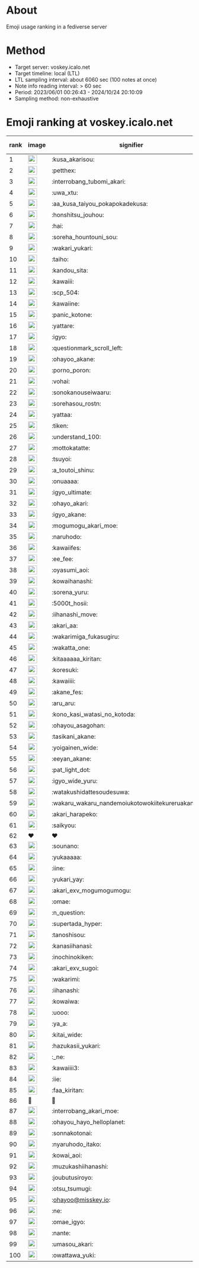 # About
Emoji usage ranking in a fediverse server

# Method
- Target server: voskey.icalo.net
- Target timeline: local (LTL)
- LTL sampling interval: about 6060 sec (100 notes at once)
- Note info reading interval: > 60 sec
- Period: 2023/06/01 00:26:43 - 2024/10/24 20:10:09 
- Sampling method: non-exhaustive

# Emoji ranking at voskey.icalo.net

|rank|image|signifier|type|frequency score|
|----|----|----|----|----|
|1|<img height="24" src="https://voskey.icalo.net/emoji/kusa_akarisou.webp">|:kusa_akarisou:|custom|33451|
|2|<img height="24" src="https://voskey.icalo.net/emoji/petthex.webp">|:petthex:|custom|25845|
|3|<img height="24" src="https://voskey.icalo.net/emoji/interrobang_tubomi_akari.webp">|:interrobang_tubomi_akari:|custom|13684|
|4|<img height="24" src="https://voskey.icalo.net/emoji/uwa_xtu.webp">|:uwa_xtu:|custom|12351|
|5|<img height="24" src="https://voskey.icalo.net/emoji/aa_kusa_taiyou_pokapokadekusa.webp">|:aa_kusa_taiyou_pokapokadekusa:|custom|10677|
|6|<img height="24" src="https://voskey.icalo.net/emoji/honshitsu_jouhou.webp">|:honshitsu_jouhou:|custom|9828|
|7|<img height="24" src="https://voskey.icalo.net/emoji/hai.webp">|:hai:|custom|8359|
|8|<img height="24" src="https://voskey.icalo.net/emoji/soreha_hountouni_sou.webp">|:soreha_hountouni_sou:|custom|7319|
|9|<img height="24" src="https://voskey.icalo.net/emoji/wakari_yukari.webp">|:wakari_yukari:|custom|7055|
|10|<img height="24" src="https://voskey.icalo.net/emoji/taiho.webp">|:taiho:|custom|6879|
|11|<img height="24" src="https://voskey.icalo.net/emoji/kandou_sita.webp">|:kandou_sita:|custom|6578|
|12|<img height="24" src="https://voskey.icalo.net/emoji/kawaiii.webp">|:kawaiii:|custom|6376|
|13|<img height="24" src="https://voskey.icalo.net/emoji/scp_504.webp">|:scp_504:|custom|5920|
|14|<img height="24" src="https://voskey.icalo.net/emoji/kawaiine.webp">|:kawaiine:|custom|5496|
|15|<img height="24" src="https://voskey.icalo.net/emoji/panic_kotone.webp">|:panic_kotone:|custom|4870|
|16|<img height="24" src="https://voskey.icalo.net/emoji/yattare.webp">|:yattare:|custom|4815|
|17|<img height="24" src="https://voskey.icalo.net/emoji/igyo.webp">|:igyo:|custom|4702|
|18|<img height="24" src="https://voskey.icalo.net/emoji/questionmark_scroll_left.webp">|:questionmark_scroll_left:|custom|4675|
|19|<img height="24" src="https://voskey.icalo.net/emoji/ohayoo_akane.webp">|:ohayoo_akane:|custom|4666|
|20|<img height="24" src="https://voskey.icalo.net/emoji/porno_poron.webp">|:porno_poron:|custom|4504|
|21|<img height="24" src="https://voskey.icalo.net/emoji/vohai.webp">|:vohai:|custom|4322|
|22|<img height="24" src="https://voskey.icalo.net/emoji/sonokanouseiwaaru.webp">|:sonokanouseiwaaru:|custom|4305|
|23|<img height="24" src="https://voskey.icalo.net/emoji/sorehasou_rostn.webp">|:sorehasou_rostn:|custom|4230|
|24|<img height="24" src="https://voskey.icalo.net/emoji/yattaa.webp">|:yattaa:|custom|3934|
|25|<img height="24" src="https://voskey.icalo.net/emoji/tiken.webp">|:tiken:|custom|3724|
|26|<img height="24" src="https://voskey.icalo.net/emoji/understand_100.webp">|:understand_100:|custom|3723|
|27|<img height="24" src="https://voskey.icalo.net/emoji/mottokatatte.webp">|:mottokatatte:|custom|3717|
|28|<img height="24" src="https://voskey.icalo.net/emoji/tsuyoi.webp">|:tsuyoi:|custom|3576|
|29|<img height="24" src="https://voskey.icalo.net/emoji/a_toutoi_shinu.webp">|:a_toutoi_shinu:|custom|3497|
|30|<img height="24" src="https://voskey.icalo.net/emoji/onuaaaa.webp">|:onuaaaa:|custom|3184|
|31|<img height="24" src="https://voskey.icalo.net/emoji/igyo_ultimate.webp">|:igyo_ultimate:|custom|3169|
|32|<img height="24" src="https://voskey.icalo.net/emoji/ohayo_akari.webp">|:ohayo_akari:|custom|3090|
|33|<img height="24" src="https://voskey.icalo.net/emoji/igyo_akane.webp">|:igyo_akane:|custom|3037|
|34|<img height="24" src="https://voskey.icalo.net/emoji/mogumogu_akari_moe.webp">|:mogumogu_akari_moe:|custom|2978|
|35|<img height="24" src="https://voskey.icalo.net/emoji/naruhodo.webp">|:naruhodo:|custom|2949|
|36|<img height="24" src="https://voskey.icalo.net/emoji/kawaiifes.webp">|:kawaiifes:|custom|2892|
|37|<img height="24" src="https://voskey.icalo.net/emoji/ee_fee.webp">|:ee_fee:|custom|2873|
|38|<img height="24" src="https://voskey.icalo.net/emoji/oyasumi_aoi.webp">|:oyasumi_aoi:|custom|2784|
|39|<img height="24" src="https://voskey.icalo.net/emoji/kowaihanashi.webp">|:kowaihanashi:|custom|2774|
|40|<img height="24" src="https://voskey.icalo.net/emoji/sorena_yuru.webp">|:sorena_yuru:|custom|2770|
|41|<img height="24" src="https://voskey.icalo.net/emoji/5000t_hosii.webp">|:5000t_hosii:|custom|2586|
|42|<img height="24" src="https://voskey.icalo.net/emoji/iihanashi_move.webp">|:iihanashi_move:|custom|2489|
|43|<img height="24" src="https://voskey.icalo.net/emoji/akari_aa.webp">|:akari_aa:|custom|2476|
|44|<img height="24" src="https://voskey.icalo.net/emoji/wakarimiga_fukasugiru.webp">|:wakarimiga_fukasugiru:|custom|2467|
|45|<img height="24" src="https://voskey.icalo.net/emoji/wakatta_one.webp">|:wakatta_one:|custom|2449|
|46|<img height="24" src="https://voskey.icalo.net/emoji/kitaaaaaa_kiritan.webp">|:kitaaaaaa_kiritan:|custom|2423|
|47|<img height="24" src="https://voskey.icalo.net/emoji/koresuki.webp">|:koresuki:|custom|2405|
|48|<img height="24" src="https://voskey.icalo.net/emoji/kawaiiii.webp">|:kawaiiii:|custom|2397|
|49|<img height="24" src="https://voskey.icalo.net/emoji/akane_fes.webp">|:akane_fes:|custom|2384|
|50|<img height="24" src="https://voskey.icalo.net/emoji/aru_aru.webp">|:aru_aru:|custom|2339|
|51|<img height="24" src="https://voskey.icalo.net/emoji/kono_kasi_watasi_no_kotoda.webp">|:kono_kasi_watasi_no_kotoda:|custom|2329|
|52|<img height="24" src="https://voskey.icalo.net/emoji/ohayou_asagohan.webp">|:ohayou_asagohan:|custom|2324|
|53|<img height="24" src="https://voskey.icalo.net/emoji/tasikani_akane.webp">|:tasikani_akane:|custom|2319|
|54|<img height="24" src="https://voskey.icalo.net/emoji/yoigainen_wide.webp">|:yoigainen_wide:|custom|2215|
|55|<img height="24" src="https://voskey.icalo.net/emoji/eeyan_akane.webp">|:eeyan_akane:|custom|2195|
|56|<img height="24" src="https://voskey.icalo.net/emoji/pat_light_dot.webp">|:pat_light_dot:|custom|2190|
|57|<img height="24" src="https://voskey.icalo.net/emoji/igyo_wide_yuru.webp">|:igyo_wide_yuru:|custom|2178|
|58|<img height="24" src="https://voskey.icalo.net/emoji/watakushidattesoudesuwa.webp">|:watakushidattesoudesuwa:|custom|2166|
|59|<img height="24" src="https://voskey.icalo.net/emoji/wakaru_wakaru_nandemoiukotowokiitekureruakanetyan.webp">|:wakaru_wakaru_nandemoiukotowokiitekureruakanetyan:|custom|2165|
|60|<img height="24" src="https://voskey.icalo.net/emoji/akari_harapeko.webp">|:akari_harapeko:|custom|2146|
|61|<img height="24" src="https://voskey.icalo.net/emoji/saikyou.webp">|:saikyou:|custom|2114|
|62|❤|❤|unicode|2024|
|63|<img height="24" src="https://voskey.icalo.net/emoji/sounano.webp">|:sounano:|custom|2008|
|64|<img height="24" src="https://voskey.icalo.net/emoji/yukaaaaa.webp">|:yukaaaaa:|custom|1973|
|65|<img height="24" src="https://voskey.icalo.net/emoji/iine.webp">|:iine:|custom|1929|
|66|<img height="24" src="https://voskey.icalo.net/emoji/yukari_yay.webp">|:yukari_yay:|custom|1896|
|67|<img height="24" src="https://voskey.icalo.net/emoji/akari_exv_mogumogumogu.webp">|:akari_exv_mogumogumogu:|custom|1821|
|68|<img height="24" src="https://voskey.icalo.net/emoji/omae.webp">|:omae:|custom|1820|
|69|<img height="24" src="https://voskey.icalo.net/emoji/n_question.webp">|:n_question:|custom|1805|
|70|<img height="24" src="https://voskey.icalo.net/emoji/supertada_hyper.webp">|:supertada_hyper:|custom|1788|
|71|<img height="24" src="https://voskey.icalo.net/emoji/tanoshisou.webp">|:tanoshisou:|custom|1774|
|72|<img height="24" src="https://voskey.icalo.net/emoji/kanasiihanasi.webp">|:kanasiihanasi:|custom|1737|
|73|<img height="24" src="https://voskey.icalo.net/emoji/inochinokiken.webp">|:inochinokiken:|custom|1677|
|74|<img height="24" src="https://voskey.icalo.net/emoji/akari_exv_sugoi.webp">|:akari_exv_sugoi:|custom|1658|
|75|<img height="24" src="https://voskey.icalo.net/emoji/wakarimi.webp">|:wakarimi:|custom|1652|
|76|<img height="24" src="https://voskey.icalo.net/emoji/iihanashi.webp">|:iihanashi:|custom|1638|
|77|<img height="24" src="https://voskey.icalo.net/emoji/kowaiwa.webp">|:kowaiwa:|custom|1629|
|78|<img height="24" src="https://voskey.icalo.net/emoji/uooo.webp">|:uooo:|custom|1605|
|79|<img height="24" src="https://voskey.icalo.net/emoji/ya_a.webp">|:ya_a:|custom|1583|
|80|<img height="24" src="https://voskey.icalo.net/emoji/kitai_wide.webp">|:kitai_wide:|custom|1575|
|81|<img height="24" src="https://voskey.icalo.net/emoji/hazukasii_yukari.webp">|:hazukasii_yukari:|custom|1575|
|82|<img height="24" src="https://voskey.icalo.net/emoji/_ne.webp">|:_ne:|custom|1567|
|83|<img height="24" src="https://voskey.icalo.net/emoji/kawaiiii3.webp">|:kawaiiii3:|custom|1550|
|84|<img height="24" src="https://voskey.icalo.net/emoji/iie.webp">|:iie:|custom|1520|
|85|<img height="24" src="https://voskey.icalo.net/emoji/faa_kiritan.webp">|:faa_kiritan:|custom|1503|
|86|🤔|🤔|unicode|1501|
|87|<img height="24" src="https://voskey.icalo.net/emoji/interrobang_akari_moe.webp">|:interrobang_akari_moe:|custom|1497|
|88|<img height="24" src="https://voskey.icalo.net/emoji/ohayou_hayo_helloplanet.webp">|:ohayou_hayo_helloplanet:|custom|1479|
|89|<img height="24" src="https://voskey.icalo.net/emoji/sonnakotonai.webp">|:sonnakotonai:|custom|1470|
|90|<img height="24" src="https://voskey.icalo.net/emoji/nyaruhodo_itako.webp">|:nyaruhodo_itako:|custom|1442|
|91|<img height="24" src="https://voskey.icalo.net/emoji/kowai_aoi.webp">|:kowai_aoi:|custom|1425|
|92|<img height="24" src="https://voskey.icalo.net/emoji/muzukashiihanashi.webp">|:muzukashiihanashi:|custom|1418|
|93|<img height="24" src="https://voskey.icalo.net/emoji/joubutusiroyo.webp">|:joubutusiroyo:|custom|1403|
|94|<img height="24" src="https://voskey.icalo.net/emoji/otsu_tsumugi.webp">|:otsu_tsumugi:|custom|1351|
|95|<img height="24" src="https://voskey.icalo.net/emoji/ohayoo.webp">|:ohayoo@misskey.io:|custom|1335|
|96|<img height="24" src="https://voskey.icalo.net/emoji/ne.webp">|:ne:|custom|1334|
|97|<img height="24" src="https://voskey.icalo.net/emoji/omae_igyo.webp">|:omae_igyo:|custom|1325|
|98|<img height="24" src="https://voskey.icalo.net/emoji/nante.webp">|:nante:|custom|1310|
|99|<img height="24" src="https://voskey.icalo.net/emoji/umasou_akari.webp">|:umasou_akari:|custom|1298|
|100|<img height="24" src="https://voskey.icalo.net/emoji/owattawa_yuki.webp">|:owattawa_yuki:|custom|1269|
